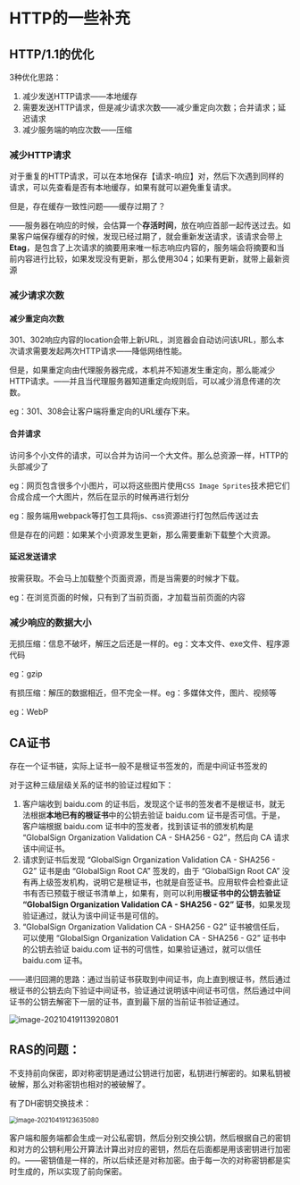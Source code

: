 # HTTP的一些补充

## HTTP/1.1的优化

3种优化思路：

1. 减少发送HTTP请求——本地缓存
2. 需要发送HTTP请求，但是减少请求次数——减少重定向次数；合并请求；延迟请求
3. 减少服务端的响应次数——压缩

### 减少HTTP请求

对于重复的HTTP请求，可以在本地保存【请求-响应】对，然后下次遇到同样的请求，可以先查看是否有本地缓存，如果有就可以避免重复请求。

但是，存在缓存一致性问题——缓存过期了？

——服务器在响应的时候，会估算一个**存活时间**，放在响应首部一起传送过去。如果客户端保存缓存的时候，发现已经过期了，就会重新发送请求，该请求会带上**Etag**，是包含了上次请求的摘要用来唯一标志响应内容的，服务端会将摘要和当前内容进行比较，如果发现没有更新，那么使用304；如果有更新，就带上最新资源

### 减少请求次数

#### 减少重定向次数

301、302响应内容的location会带上新URL，浏览器会自动访问该URL，那么本次请求需要发起两次HTTP请求——降低网络性能。

但是，如果重定向由代理服务器完成，本机并不知道发生重定向，那么能减少HTTP请求。——并且当代理服务器知道重定向规则后，可以减少消息传递的次数。

eg：301、308会让客户端将重定向的URL缓存下来。

#### 合并请求

访问多个小文件的请求，可以合并为访问一个大文件。那么总资源一样，HTTP的头部减少了

eg：网页包含很多个小图片，可以将这些图片使用`CSS Image Sprites`技术把它们合成合成一个大图片，然后在显示的时候再进行划分

eg：服务端用webpack等打包工具将js、css资源进行打包然后传送过去

但是存在的问题：如果某个小资源发生更新，那么需要重新下载整个大资源。

#### 延迟发送请求

按需获取。不会马上加载整个页面资源，而是当需要的时候才下载。

eg：在浏览页面的时候，只有到了当前页面，才加载当前页面的内容

### 减少响应的数据大小

无损压缩：信息不破坏，解压之后还是一样的。eg：文本文件、exe文件、程序源代码

eg：gzip

有损压缩：解压的数据相近，但不完全一样。eg：多媒体文件，图片、视频等

eg：WebP

## CA证书

存在一个证书链，实际上证书一般不是根证书签发的，而是中间证书签发的

对于这种三级层级关系的证书的验证过程如下：

1. 客户端收到 baidu.com 的证书后，发现这个证书的签发者不是根证书，就⽆法根据**本地已有的根证书**中的公钥去验证 baidu.com 证书是否可信。于是，客户端根据 baidu.com 证书中的签发者，找到该证书的颁发机构是 “GlobalSign Organization Validation CA - SHA256 - G2”，然后向 CA 请求该中间证书。
2. 请求到证书后发现 “GlobalSign Organization Validation CA - SHA256 - G2” 证书是由 “GlobalSign Root CA” 签发的，由于 “GlobalSign Root CA” 没有再上级签发机构，说明它是根证书，也就是⾃签证书。应⽤软件会检查此证书有否已预载于根证书清单上，如果有，则可以利⽤**根证书中的公钥去验证 “GlobalSign Organization Validation CA - SHA256 - G2” 证书**，如果发现验证通过，就认为该中间证书是可信的。
3. “GlobalSign Organization Validation CA - SHA256 - G2” 证书被信任后，可以使⽤ “GlobalSign Organization Validation CA - SHA256 - G2” 证书中的公钥去验证 baidu.com 证书的可信性，如果验证通过，就可以信任baidu.com 证书。

——递归回溯的思路：通过当前证书获取到中间证书，向上直到根证书，然后通过根证书的公钥去向下验证中间证书，验证通过说明该中间证书可信，然后通过中间证书的公钥去解密下一层的证书，直到最下层的当前证书验证通过。

<img src="C:\Users\surface\AppData\Roaming\Typora\typora-user-images\image-20210419113920801.png" alt="image-20210419113920801"  />

## RAS的问题：

不支持前向保密，即对称密钥是通过公钥进行加密，私钥进行解密的。如果私钥被破解，那么对称密钥也相对的被破解了。

有了DH密钥交换技术：

<img src="C:\Users\surface\AppData\Roaming\Typora\typora-user-images\image-20210419123635080.png" alt="image-20210419123635080" style="zoom:80%;" />

客户端和服务端都会生成一对公私密钥，然后分别交换公钥，然后根据自己的密钥和对方的公钥利用公开算法计算出对应的密钥，然后在后面都是用该密钥进行加密的。——密钥值是一样的，所以后续还是对称加密。由于每一次的对称密钥都是实时生成的，所以实现了前向保密。